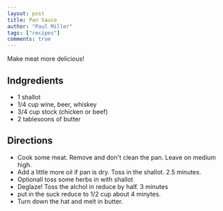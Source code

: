 ```yaml
---
layout: post
title: Pan Sauce
author: "Paul Miller"
tags: ["recipes"]
comments: true
---
```

Make meat more delicious!

## Indgredients
* 1 shallot
* 1/4 cup  wine, beer,  whiskey
* 3/4 cup stock (chicken or beef)
* 2 tablesoons of butter

## Directions

* Cook some meat. Remove and don't clean the pan. Leave on medium high. 
* Add a little more oil if pan is dry. Toss in the shallot. 2.5 minutes.
* Optionall toss some herbs in with shallot
* Deglaze! Toss the alchol in reduce by half. 3 minutes
* put in the suck reduce to 1/2 cup about 4 minytes.
* Turn down the hat and melt in butter.

 

